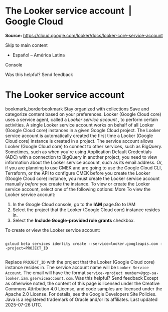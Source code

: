 # The Looker service account  |  Google Cloud

**Source:** https://cloud.google.com/looker/docs/looker-core-service-account

Skip to main content 
  * Español – América Latina

Console 




Was this helpful?
Send feedback 
#  The Looker service account
bookmark_borderbookmark Stay organized with collections  Save and categorize content based on your preferences.
Looker (Google Cloud core) uses a service agent, called a _Looker service account_ , to perform certain activities. A single Looker service account works on behalf of all Looker (Google Cloud core) instances in a given Google Cloud project. The Looker service account is automatically created the first time a Looker (Google Cloud core) instance is created in a project.
The service account allows Looker (Google Cloud core) to connect to other services, such as BigQuery.
Sometimes, such as when you're using Application Default Credentials (ADC) with a connection to BigQuery in another project, you need to view information about the Looker service account, such as its email address.
Or, if you are planning to use CMEK and are going to use the Google Cloud CLI, Terraform, or the API to configure CMEK before you create the Looker (Google Cloud core) instance, you must create the Looker service account manually _before_ you create the instance.
To view or create the Looker service account, select one of the following options:
More
To view the Looker service account:
  1. In the Google Cloud console, go to the **IAM** page.Go to IAM
  2. Select the project that the Looker (Google Cloud core) instance resides in.
  3. Select the **Include Google-provided role grants** checkbox.


To create or view the Looker service account:
```

gcloud beta services identity create --service=looker.googleapis.com --project=PROJECT_ID


```

Replace `PROJECT_ID` with the project that the Looker (Google Cloud core) instance resides in.
The service account name will be `Looker Service Account`. The email will have the format `service-<project number>@gcp-sa-looker.iam.gserviceaccount.com`.
Was this helpful?
Send feedback 
Except as otherwise noted, the content of this page is licensed under the Creative Commons Attribution 4.0 License, and code samples are licensed under the Apache 2.0 License. For details, see the Google Developers Site Policies. Java is a registered trademark of Oracle and/or its affiliates.
Last updated 2025-07-26 UTC.



